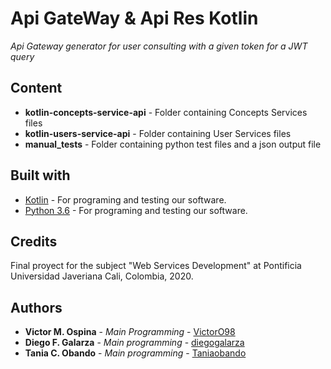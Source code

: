# Api GateWay & Api Res Kotlin
_Api Gateway generator for user consulting with a given token for a JWT query_

## Content
* **kotlin-concepts-service-api** - Folder containing Concepts Services files
* **kotlin-users-service-api** - Folder containing User Services files
* **manual_tests** - Folder containing python test files and a json output file

## Built with
* [Kotlin](https://kotlinlang.org/) - For programing and testing our software.
* [Python 3.6](https://www.python.org/downloads/) - For programing and testing our software.

## Credits
Final proyect for the subject "Web Services Development" at Pontificia Universidad Javeriana Cali, Colombia, 2020.

## Authors
* **Victor M. Ospina** - *Main Programming* - [VictorO98](https://github.com/VictorO98)
* **Diego F. Galarza** - *Main programming* - [diegogalarza](https://github.com/diegogalarza)
* **Tania C. Obando** - *Main programming* - [Taniaobando](https://github.com/Taniaobando)
